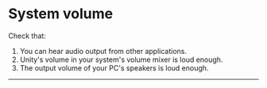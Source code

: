 # System volume
Check that:
1. You can hear audio output from other applications.
1. Unity's volume in your system's volume mixer is loud enough.
1. The output volume of your PC's speakers is loud enough. 

---
